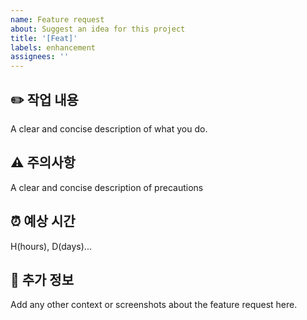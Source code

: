 ```yaml
---
name: Feature request
about: Suggest an idea for this project
title: '[Feat]'
labels: enhancement
assignees: ''
---
```


## ✏️ 작업 내용

A clear and concise description of what you do.

## ⚠️ 주의사항

A clear and concise description of precautions

## ⏰ 예상 시간

H(hours), D(days)...

## 🔎 추가 정보

Add any other context or screenshots about the feature request here.